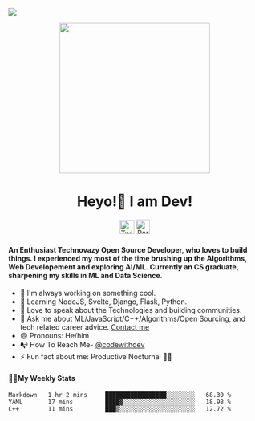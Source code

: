 ![](https://komarev.com/ghpvc/?username=codewithdev&blueviolet)
<p align= "center"><img src="https://media.giphy.com/media/p4NLw3I4U0idi/giphy.gif" width="300"></p>


<h1 align="center" style= "font-size=100%">Heyo!👋 I am Dev!</h1>
<p align= "center" style= "color:blue"><a href="https://twitter.com/codewithdev" class="fancybox" target="_blank" rel="external"><img src="https://image.flaticon.com/icons/svg/2111/2111738.svg" width="29" height="28" alt="Twitter" title="Twitter"></a>
  <a href="https://codewithdev.github.io/" class="fancybox" target="_blank" rel="internal"><img src="https://image.flaticon.com/icons/svg/2799/2799936.svg" width="28" height="29" alt="Portfolio" title="Portfolio"></a></p>

#### An Enthusiast Technovazy Open Source Developer, who loves to build things. I experienced my most of the time brushing up the Algorithms, Web Developement and exploring AI/ML. Currently an CS graduate, sharpening my skills in ML and Data Science. 

- 🔭 I'm always working on something cool.
- 🌱 Learning NodeJS, Svelte, Django, Flask, Python.
- 👯 Love to speak about the Technologies and building communities.
- 💬 Ask me about ML/JavaScript/C++/Algorithms/Open Sourcing, and tech related career advice. [Contact me](mailto:idevprakaash@hotmail.com)
- 😄 Pronouns: He/him
- 📭 How To Reach Me- [@codewithdev](https://www.twitter.com/codewithdev)
- ⚡ Fun fact about me: Productive Nocturnal 👨‍💻

#### 👨‍💻My Weekly Stats 

<!--START_SECTION:waka-->
```text
Markdown   1 hr 2 mins     █████████████████░░░░░░░░   68.30 % 
YAML       17 mins         ████▓░░░░░░░░░░░░░░░░░░░░   18.98 % 
C++        11 mins         ███▒░░░░░░░░░░░░░░░░░░░░░   12.72 % 
```
<!--END_SECTION:waka-->
